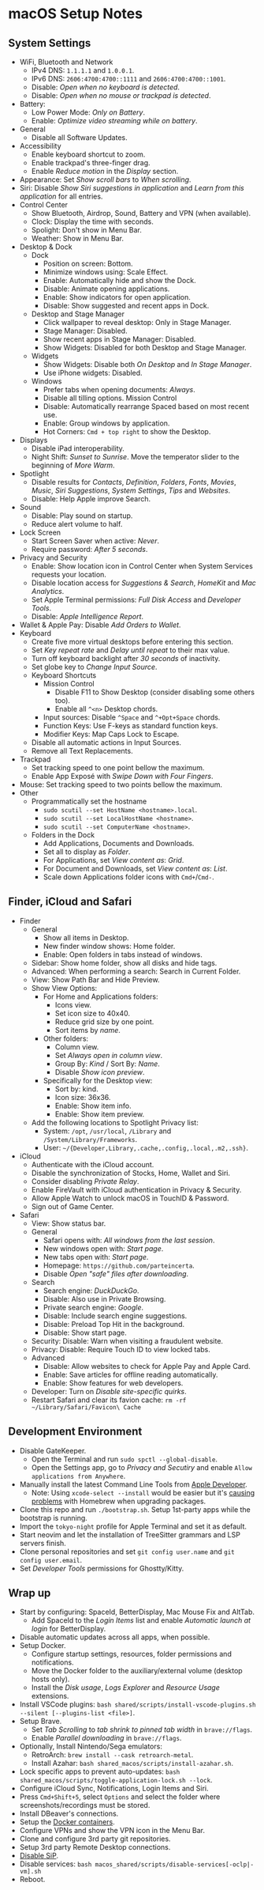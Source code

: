 # macOS Setup Notes

## System Settings
- WiFi, Bluetooth and Network
  - IPv4 DNS: `1.1.1.1` and `1.0.0.1`.
  - IPv6 DNS: `2606:4700:4700::1111` and `2606:4700:4700::1001`.
  - Disable: _Open when no keyboard is detected_.
  - Disable: _Open when no mouse or trackpad is detected_.
- Battery:
  - Low Power Mode: _Only on Battery_.
  - Enable: _Optimize video streaming while on battery_.
- General
  - Disable all Software Updates.
- Accessibility
  - Enable keyboard shortcut to zoom.
  - Enable trackpad's three-finger drag.
  - Enable _Reduce motion_ in the _Display_ section.
- Appearance: Set _Show scroll bars_ to _When scrolling_.
- Siri: Disable _Show Siri suggestions in application_ and _Learn from this
  application_ for all entries.
- Control Center
  - Show Bluetooth, Airdrop, Sound, Battery and VPN (when available).
  - Clock: Display the time with seconds.
  - Spolight: Don't show in Menu Bar.
  - Weather: Show in Menu Bar.
- Desktop & Dock
  - Dock
    - Position on screen: Bottom.
    - Minimize windows using: Scale Effect.
    - Enable: Automatically hide and show the Dock.
    - Disable: Animate opening applications.
    - Enable: Show indicators for open application.
    - Disable: Show suggested and recent apps in Dock.
  - Desktop and Stage Manager
    - Click wallpaper to reveal desktop: Only in Stage Manager.
    - Stage Manager: Disabled.
    - Show recent apps in Stage Manager: Disabled.
    - Show Widgets: Disabled for both Desktop and Stage Manager.
  - Widgets
    - Show Widgets: Disable both _On Desktop_ and _In Stage Manager_.
    - Use iPhone widgets: Disabled.
  - Windows
    - Prefer tabs when opening documents: _Always_.
    - Disable all tilling options.
  Mission Control
    - Disable: Automatically rearrange Spaced based on most recent use.
    - Enable: Group windows by application.
    - Hot Corners: `Cmd + top right` to show the Desktop.
- Displays
  - Disable iPad interoperability.
  - Night Shift: _Sunset to Sunrise_. Move the temperator slider to the
    beginning of _More Warm_.
- Spotlight
  - Disable results for _Contacts_, _Definition_, _Folders_, _Fonts_, _Movies_,
    _Music_, _Siri Suggestions_, _System Settings_, _Tips_ and _Websites_.
  - Disable: Help Apple improve Search.
- Sound
  - Disable: Play sound on startup.
  - Reduce alert volume to half.
- Lock Screen
  - Start Screen Saver when active: _Never_.
  - Require password: _After 5 seconds_.
- Privacy and Security
  - Enable: Show location icon in Control Center when System Services requests
    your location.
  - Disable location access for _Suggestions & Search_, _HomeKit_ and
    _Mac Analytics_.
  - Set Apple Terminal permissions: _Full Disk Access_ and _Developer Tools_.
  - Disable: _Apple Intelligence Report_.
- Wallet & Apple Pay: Disable _Add Orders to Wallet_.
- Keyboard
  - Create five more virtual desktops before entering this section.
  - Set _Key repeat rate_ and _Delay until repeat_ to their max value.
  - Turn off keyboard backlight after _30 seconds_ of inactivity.
  - Set globe key to _Change Input Source_.
  - Keyboard Shortcuts
    - Mission Control
      - Disable F11 to Show Desktop (consider disabling some others too).
      - Enable all `^<n>` Desktop chords.
    - Input sources: Disable `^Space` and `^+Opt+Space` chords.
    - Function Keys: Use F-keys as standard function keys.
    - Modifier Keys: Map Caps Lock to Escape.
  - Disable all automatic actions in Input Sources.
  - Remove all Text Replacements.
- Trackpad
  - Set tracking speed to one point bellow the maximum.
  - Enable App Exposé with _Swipe Down with Four Fingers_.
- Mouse: Set tracking speed to two points bellow the maximum.
- Other
  - Programmatically set the hostname
    - `sudo scutil --set HostName <hostname>.local`.
    - `sudo scutil --set LocalHostName <hostname>`.
    - `sudo scutil --set ComputerName <hostname>`.
  - Folders in the Dock
    - Add Applications, Documents and Downloads.
    - Set all to display as _Folder_.
    - For Applications, set _View content as_: _Grid_.
    - For Document and Downloads, set _View content as_: _List_.
    - Scale down Applications folder icons with `Cmd+`/`Cmd-`.

## Finder, iCloud and Safari
- Finder
  - General
    - Show all items in Desktop.
    - New finder window shows: Home folder.
    - Enable: Open folders in tabs instead of windows.
  - Sidebar: Show home folder, show all disks and hide tags.
  - Advanced: When performing a search: Search in Current Folder.
  - View: Show Path Bar and Hide Preview.
  - Show View Options:
    - For Home and Applications folders:
      - Icons view. 
      - Set icon size to 40x40.
      - Reduce grid size by one point.
      - Sort items by _name_.
    - Other folders:
      - Column view.
      - Set _Always open in column view_.
      - Group By: _Kind_ / Sort By: _Name_.
      - Disable _Show icon preview_.
    - Specifically for the Desktop view:
      - Sort by: kind.
      - Icon size: 36x36.
      - Enable: Show item info.
      - Enable: Show item preview.
  - Add the following locations to Spotlight Privacy list:
    - System: `/opt`, `/usr/local`, `/Library` and `/System/Library/Frameworks`.
    - User: `~/{Developer,Library,.cache,.config,.local,.m2,.ssh}`.
- iCloud
  - Authenticate with the iCloud account.
  - Disable the synchronization of Stocks, Home, Wallet and Siri.
  - Consider disabling _Private Relay_.
  - Enable FireVault with iCloud authentication in Privacy & Security.
  - Allow Apple Watch to unlock macOS in TouchID & Password.
  - Sign out of Game Center.
- Safari
  - View: Show status bar.
  - General
    - Safari opens with: _All windows from the last session_.
    - New windows open with: _Start page_.
    - New tabs open with: _Start page_.
    - Homepage: `https://github.com/parteincerta`.
    - Disable _Open "safe" files after downloading_.
  - Search
    - Search engine: _DuckDuckGo_.
    - Disable: Also use in Private Browsing.
    - Private search engine: _Google_.
    - Disable: Include search engine suggestions.
    - Disable: Preload Top Hit in the background.
    - Disable: Show start page.
  - Security: Disable: Warn when visiting a fraudulent website.
  - Privacy: Disable: Require Touch ID to view locked tabs.
  - Advanced
    - Disable: Allow websites to check for Apple Pay and Apple Card.
    - Enable: Save articles for offline reading automatically.
    - Enable: Show features for web developers.
  - Developer: Turn on _Disable site-specific quirks_.
  - Restart Safari and clear its favion cache: `rm -rf ~/Library/Safari/Favicon\ Cache`

## Development Environment
- Disable GateKeeper.
  - Open the Terminal and run `sudo spctl --global-disable`.
  - Open the Settings app, go to _Privacy and Secutiry_ and enable
    `Allow applications from Anywhere`.
- Manually install the latest Command Line Tools from [Apple Developer][macos-notes-01].
  - Note: Using `xcode-select --install` would be easier but it's
    [causing problems][macos-notes-02] with Homebrew when upgrading packages.
- Clone this repo and run `./bootstrap.sh`. Setup 1st-party apps while the bootstrap is running.
- Import the `tokyo-night` profile for Apple Terminal and set it as default.
- Start neovim and let the installation of TreeSitter grammars and LSP servers finish.
- Clone personal repositories and set `git config user.name` and `git config user.email`.
- Set _Developer Tools_ permissions for Ghostty/Kitty.

## Wrap up
- Start by configuring: SpaceId, BetterDisplay, Mac Mouse Fix and AltTab.
  - Add SpaceId to the _Login Items_ list and enable _Automatic launch at login_
    for BetterDisplay.
- Disable automatic updates across all apps, when possible.
- Setup Docker.
  - Configure startup settings, resources, folder permissions and notifications.
  - Move the Docker folder to the auxiliary/external volume (desktop hosts only).
  - Install the _Disk usage_, _Logs Explorer_ and _Resource Usage_ extensions.
- Install VSCode plugins:
  `bash shared/scripts/install-vscode-plugins.sh --silent [--plugins-list <file>]`.
- Setup Brave.
  - Set _Tab Scrolling_ to _tab shrink to pinned tab width_ in `brave://flags`.
  - Enable _Parallel downloading_ in `brave://flags`.
- Optionally, Install Nintendo/Sega emulators:
  - RetroArch: `brew install --cask retroarch-metal`.
  - Install Azahar: `bash shared_macos/scripts/install-azahar.sh`.
- Lock specific apps to prevent auto-updates:
  `bash shared_macos/scripts/toggle-application-lock.sh --lock`.
- Configure iCloud Sync, Notifications, Login Items and Siri.
- Press `Cmd+Shift+5`, select `Options` and select the folder where
  screenshots/recordings must be stored.
- Install DBeaver's connections.
- Setup the [Docker containers][macos-notes-03].
- Configure VPNs and show the VPN icon in the Menu Bar.
- Clone and configure 3rd party git repositories.
- Setup 3rd party Remote Desktop connections.
- [Disable SiP][macos-notes-04].
- Disable services: `bash macos_shared/scripts/disable-services[-oclp|-vm].sh`
- Reboot.

[macos-notes-01]: https://developer.apple.com/download/all
[macos-notes-02]: https://github.com/orgs/Homebrew/discussions/5723#discussioncomment-11185411
[macos-notes-03]: https://github.com/parteincerta/docker-recipes
[macos-notes-04]: https://developer.apple.com/documentation/security/disabling-and-enabling-system-integrity-protection
